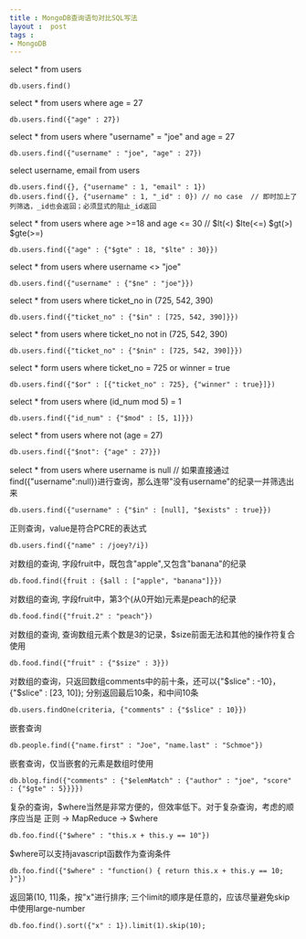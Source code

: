 ```yaml
---
title : MongoDB查询语句对比SQL写法
layout :  post
tags : 
- MongoDB
---
```

select * from users

    db.users.find()
    
select * from users where age = 27

    db.users.find({"age" : 27}) 

select * from users where "username" = "joe" and age = 27

    db.users.find({"username" : "joe", "age" : 27}) 

select username, email from users

    db.users.find({}, {"username" : 1, "email" : 1}) 
    db.users.find({}, {"username" : 1, "_id" : 0}) // no case  // 即时加上了列筛选，_id也会返回；必须显式的阻止_id返回

select * from users where age >=18 and age <= 30 // $lt(<) $lte(<=) $gt(>) $gte(>=)

    db.users.find({"age" : {"$gte" : 18, "$lte" : 30}})

select * from users where username <> "joe"

    db.users.find({"username" : {"$ne" : "joe"}}) 

select * from users where ticket_no in (725, 542, 390)

    db.users.find({"ticket_no" : {"$in" : [725, 542, 390]}}) 

select * from users where ticket_no not in (725, 542, 390)

    db.users.find({"ticket_no" : {"$nin" : [725, 542, 390]}}) 

select * form users where ticket_no = 725 or winner = true

    db.users.find({"$or" : [{"ticket_no" : 725}, {"winner" : true}]}) 

select * from users where (id_num mod 5) = 1

    db.users.find({"id_num" : {"$mod" : [5, 1]}}) 

select * from users where not (age = 27)

    db.users.find({"$not": {"age" : 27}})
    
select * from users where username is null // 
如果直接通过find({"username":null})进行查询，那么连带"没有username"的纪录一并筛选出来

    db.users.find({"username" : {"$in" : [null], "$exists" : true}})

正则查询，value是符合PCRE的表达式

    db.users.find({"name" : /joey?/i}) 

对数组的查询, 字段fruit中，既包含"apple",又包含"banana"的纪录

    db.food.find({fruit : {$all : ["apple", "banana"]}}) 

对数组的查询, 字段fruit中，第3个(从0开始)元素是peach的纪录

    db.food.find({"fruit.2" : "peach"})
    
对数组的查询, 查询数组元素个数是3的记录，$size前面无法和其他的操作符复合使用

    db.food.find({"fruit" : {"$size" : 3}}) 

对数组的查询，只返回数组comments中的前十条，还可以{"$slice" : -10}， {"$slice" : [23, 10]}; 分别返回最后10条，和中间10条

    db.users.findOne(criteria, {"comments" : {"$slice" : 10}})  

嵌套查询

    db.people.find({"name.first" : "Joe", "name.last" : "Schmoe"}) 

嵌套查询，仅当嵌套的元素是数组时使用

    db.blog.find({"comments" : {"$elemMatch" : {"author" : "joe", "score" : {"$gte" : 5}}}})

复杂的查询，$where当然是非常方便的，但效率低下。对于复杂查询，考虑的顺序应当是 正则 -> MapReduce -> $where

    db.foo.find({"$where" : "this.x + this.y == 10"})

$where可以支持javascript函数作为查询条件

    db.foo.find({"$where" : "function() { return this.x + this.y == 10; }"})

返回第(10, 11]条，按"x"进行排序; 三个limit的顺序是任意的，应该尽量避免skip中使用large-number

    db.foo.find().sort({"x" : 1}).limit(1).skip(10); 
